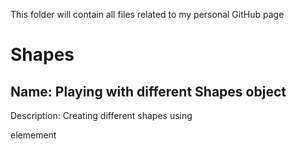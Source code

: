 This folder will contain all files related to my personal GitHub page

# Shapes
## Name: Playing with different Shapes object  
Description: Creating different shapes using <div> elemement 
